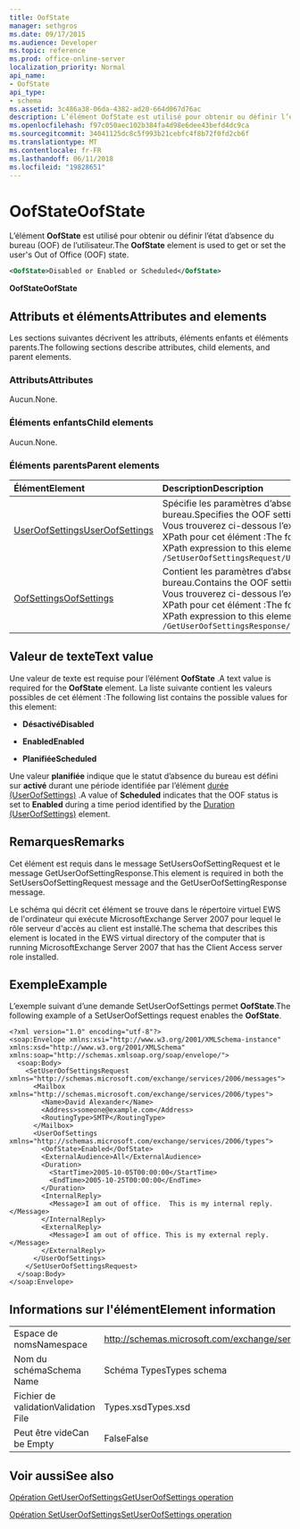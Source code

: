 ```yaml
---
title: OofState
manager: sethgros
ms.date: 09/17/2015
ms.audience: Developer
ms.topic: reference
ms.prod: office-online-server
localization_priority: Normal
api_name:
- OofState
api_type:
- schema
ms.assetid: 3c486a38-06da-4382-ad20-664d067d76ac
description: L’élément OofState est utilisé pour obtenir ou définir l’état d’absence du bureau (OOF) de l’utilisateur.
ms.openlocfilehash: f97c050aec102b384fa4d98e6dee43befd4dc9ca
ms.sourcegitcommit: 34041125dc8c5f993b21cebfc4f8b72f0fd2cb6f
ms.translationtype: MT
ms.contentlocale: fr-FR
ms.lasthandoff: 06/11/2018
ms.locfileid: "19828651"
---
```

# <a name="oofstate"></a><span data-ttu-id="f5c9d-103">OofState</span><span class="sxs-lookup"><span data-stu-id="f5c9d-103">OofState</span></span>

<span data-ttu-id="f5c9d-104">L’élément **OofState** est utilisé pour obtenir ou définir l’état d’absence du bureau (OOF) de l’utilisateur.</span><span class="sxs-lookup"><span data-stu-id="f5c9d-104">The **OofState** element is used to get or set the user's Out of Office (OOF) state.</span></span> 
  
```xml
<OofState>Disabled or Enabled or Scheduled</OofState>
```

 <span data-ttu-id="f5c9d-105">**OofState**</span><span class="sxs-lookup"><span data-stu-id="f5c9d-105">**OofState**</span></span>
## <a name="attributes-and-elements"></a><span data-ttu-id="f5c9d-106">Attributs et éléments</span><span class="sxs-lookup"><span data-stu-id="f5c9d-106">Attributes and elements</span></span>

<span data-ttu-id="f5c9d-107">Les sections suivantes décrivent les attributs, éléments enfants et éléments parents.</span><span class="sxs-lookup"><span data-stu-id="f5c9d-107">The following sections describe attributes, child elements, and parent elements.</span></span>
  
### <a name="attributes"></a><span data-ttu-id="f5c9d-108">Attributs</span><span class="sxs-lookup"><span data-stu-id="f5c9d-108">Attributes</span></span>

<span data-ttu-id="f5c9d-109">Aucun.</span><span class="sxs-lookup"><span data-stu-id="f5c9d-109">None.</span></span>
  
### <a name="child-elements"></a><span data-ttu-id="f5c9d-110">Éléments enfants</span><span class="sxs-lookup"><span data-stu-id="f5c9d-110">Child elements</span></span>

<span data-ttu-id="f5c9d-111">Aucun.</span><span class="sxs-lookup"><span data-stu-id="f5c9d-111">None.</span></span>
  
### <a name="parent-elements"></a><span data-ttu-id="f5c9d-112">Éléments parents</span><span class="sxs-lookup"><span data-stu-id="f5c9d-112">Parent elements</span></span>

|<span data-ttu-id="f5c9d-113">**Élément**</span><span class="sxs-lookup"><span data-stu-id="f5c9d-113">**Element**</span></span>|<span data-ttu-id="f5c9d-114">**Description**</span><span class="sxs-lookup"><span data-stu-id="f5c9d-114">**Description**</span></span>|
|:-----|:-----|
|[<span data-ttu-id="f5c9d-115">UserOofSettings</span><span class="sxs-lookup"><span data-stu-id="f5c9d-115">UserOofSettings</span></span>](useroofsettings.md) <br/> |<span data-ttu-id="f5c9d-116">Spécifie les paramètres d’absence du bureau.</span><span class="sxs-lookup"><span data-stu-id="f5c9d-116">Specifies the OOF settings.</span></span>  <br/> <span data-ttu-id="f5c9d-117">Vous trouverez ci-dessous l’expression XPath pour cet élément :</span><span class="sxs-lookup"><span data-stu-id="f5c9d-117">The following is the XPath expression to this element:</span></span>  <br/>  `/SetUserOofSettingsRequest/UserOofSettings` <br/> |
|[<span data-ttu-id="f5c9d-118">OofSettings</span><span class="sxs-lookup"><span data-stu-id="f5c9d-118">OofSettings</span></span>](oofsettings.md) <br/> |<span data-ttu-id="f5c9d-119">Contient les paramètres d’absence du bureau.</span><span class="sxs-lookup"><span data-stu-id="f5c9d-119">Contains the OOF settings.</span></span>  <br/> <span data-ttu-id="f5c9d-120">Vous trouverez ci-dessous l’expression XPath pour cet élément :</span><span class="sxs-lookup"><span data-stu-id="f5c9d-120">The following is the XPath expression to this element:</span></span>  <br/>  `/GetUserOofSettingsResponse/OofSettings` <br/> |
   
## <a name="text-value"></a><span data-ttu-id="f5c9d-121">Valeur de texte</span><span class="sxs-lookup"><span data-stu-id="f5c9d-121">Text value</span></span>

<span data-ttu-id="f5c9d-122">Une valeur de texte est requise pour l’élément **OofState** .</span><span class="sxs-lookup"><span data-stu-id="f5c9d-122">A text value is required for the **OofState** element.</span></span> <span data-ttu-id="f5c9d-123">La liste suivante contient les valeurs possibles de cet élément :</span><span class="sxs-lookup"><span data-stu-id="f5c9d-123">The following list contains the possible values for this element:</span></span> 
  
- <span data-ttu-id="f5c9d-124">**Désactivé**</span><span class="sxs-lookup"><span data-stu-id="f5c9d-124">**Disabled**</span></span>
    
- <span data-ttu-id="f5c9d-125">**Enabled**</span><span class="sxs-lookup"><span data-stu-id="f5c9d-125">**Enabled**</span></span>
    
- <span data-ttu-id="f5c9d-126">**Planifiée**</span><span class="sxs-lookup"><span data-stu-id="f5c9d-126">**Scheduled**</span></span>
    
<span data-ttu-id="f5c9d-127">Une valeur **planifiée** indique que le statut d’absence du bureau est défini sur **activé** durant une période identifiée par l’élément [durée (UserOofSettings)](duration-useroofsettings.md) .</span><span class="sxs-lookup"><span data-stu-id="f5c9d-127">A value of **Scheduled** indicates that the OOF status is set to **Enabled** during a time period identified by the [Duration (UserOofSettings)](duration-useroofsettings.md) element.</span></span> 
  
## <a name="remarks"></a><span data-ttu-id="f5c9d-128">Remarques</span><span class="sxs-lookup"><span data-stu-id="f5c9d-128">Remarks</span></span>

<span data-ttu-id="f5c9d-129">Cet élément est requis dans le message SetUsersOofSettingRequest et le message GetUserOofSettingResponse.</span><span class="sxs-lookup"><span data-stu-id="f5c9d-129">This element is required in both the SetUsersOofSettingRequest message and the GetUserOofSettingResponse message.</span></span>
  
<span data-ttu-id="f5c9d-130">Le schéma qui décrit cet élément se trouve dans le répertoire virtuel EWS de l'ordinateur qui exécute MicrosoftExchange Server 2007 pour lequel le rôle serveur d'accès au client est installé.</span><span class="sxs-lookup"><span data-stu-id="f5c9d-130">The schema that describes this element is located in the EWS virtual directory of the computer that is running MicrosoftExchange Server 2007 that has the Client Access server role installed.</span></span>
  
## <a name="example"></a><span data-ttu-id="f5c9d-131">Exemple</span><span class="sxs-lookup"><span data-stu-id="f5c9d-131">Example</span></span>

<span data-ttu-id="f5c9d-132">L’exemple suivant d’une demande SetUserOofSettings permet **OofState**.</span><span class="sxs-lookup"><span data-stu-id="f5c9d-132">The following example of a SetUserOofSettings request enables the **OofState**.</span></span>
  
```
<?xml version="1.0" encoding="utf-8"?>
<soap:Envelope xmlns:xsi="http://www.w3.org/2001/XMLSchema-instance" xmlns:xsd="http://www.w3.org/2001/XMLSchema" xmlns:soap="http://schemas.xmlsoap.org/soap/envelope/">
  <soap:Body>
    <SetUserOofSettingsRequest xmlns="http://schemas.microsoft.com/exchange/services/2006/messages">
      <Mailbox xmlns="http://schemas.microsoft.com/exchange/services/2006/types">
        <Name>David Alexander</Name>
        <Address>someone@example.com</Address>
        <RoutingType>SMTP</RoutingType>
      </Mailbox>
      <UserOofSettings xmlns="http://schemas.microsoft.com/exchange/services/2006/types">
        <OofState>Enabled</OofState>
        <ExternalAudience>All</ExternalAudience>
        <Duration>
          <StartTime>2005-10-05T00:00:00</StartTime>
          <EndTime>2005-10-25T00:00:00</EndTime>
        </Duration>
        <InternalReply>
          <Message>I am out of office.  This is my internal reply.</Message>
        </InternalReply>
        <ExternalReply>
          <Message>I am out of office. This is my external reply.</Message>
        </ExternalReply>
      </UserOofSettings>
    </SetUserOofSettingsRequest>
  </soap:Body>
</soap:Envelope>
```

## <a name="element-information"></a><span data-ttu-id="f5c9d-133">Informations sur l'élément</span><span class="sxs-lookup"><span data-stu-id="f5c9d-133">Element information</span></span>

|||
|:-----|:-----|
|<span data-ttu-id="f5c9d-134">Espace de noms</span><span class="sxs-lookup"><span data-stu-id="f5c9d-134">Namespace</span></span>  <br/> |http://schemas.microsoft.com/exchange/services/2006/types  <br/> |
|<span data-ttu-id="f5c9d-135">Nom du schéma</span><span class="sxs-lookup"><span data-stu-id="f5c9d-135">Schema Name</span></span>  <br/> |<span data-ttu-id="f5c9d-136">Schéma Types</span><span class="sxs-lookup"><span data-stu-id="f5c9d-136">Types schema</span></span>  <br/> |
|<span data-ttu-id="f5c9d-137">Fichier de validation</span><span class="sxs-lookup"><span data-stu-id="f5c9d-137">Validation File</span></span>  <br/> |<span data-ttu-id="f5c9d-138">Types.xsd</span><span class="sxs-lookup"><span data-stu-id="f5c9d-138">Types.xsd</span></span>  <br/> |
|<span data-ttu-id="f5c9d-139">Peut être vide</span><span class="sxs-lookup"><span data-stu-id="f5c9d-139">Can be Empty</span></span>  <br/> |<span data-ttu-id="f5c9d-140">False</span><span class="sxs-lookup"><span data-stu-id="f5c9d-140">False</span></span>  <br/> |
   
## <a name="see-also"></a><span data-ttu-id="f5c9d-141">Voir aussi</span><span class="sxs-lookup"><span data-stu-id="f5c9d-141">See also</span></span>



[<span data-ttu-id="f5c9d-142">Opération GetUserOofSettings</span><span class="sxs-lookup"><span data-stu-id="f5c9d-142">GetUserOofSettings operation</span></span>](getuseroofsettings-operation.md)
  
[<span data-ttu-id="f5c9d-143">Opération SetUserOofSettings</span><span class="sxs-lookup"><span data-stu-id="f5c9d-143">SetUserOofSettings operation</span></span>](setuseroofsettings-operation.md)


